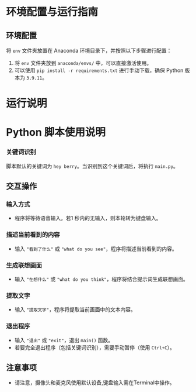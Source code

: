 # 环境配置与运行指南

## 环境配置
将 `env` 文件夹放置在 Anaconda 环境目录下，并按照以下步骤进行配置：

1. 将 `env` 文件夹放到 `anaconda/envs/` 中，可以直接激活使用。
2. 可以使用 `pip install -r requirements.txt` 进行手动下载，确保 Python 版本为 `3.9.11`。

# 运行说明

# Python 脚本使用说明

### 关键词识别
脚本默认的关键词为 `hey berry`。当识别到这个关键词后，将执行 `main.py`。

## 交互操作

### 输入方式
- 程序将等待语音输入。若1 秒内的无输入，则本轮转为键盘输入。

### 描述当前看到的内容
- 输入 `"看到了什么"` 或 `"what do you see"`，程序将描述当前看到的内容。

### 生成联想画面
- 输入 `"在想什么"` 或 `"what do you think"`，程序将结合提示词生成联想画面。

### 提取文字
- 输入 `"提取文字"`，程序将提取当前画面中的文本内容。

### 退出程序
- 输入 `"退出"` 或 `"exit"`，退出 `main()` 函数。
- 若要完全退出程序（包括关键词识别），需要手动暂停（使用 `Ctrl+C`）。

## 注意事项
- 请注意，摄像头和麦克风使用默认设备,键盘输入需在Terminal中操作。

